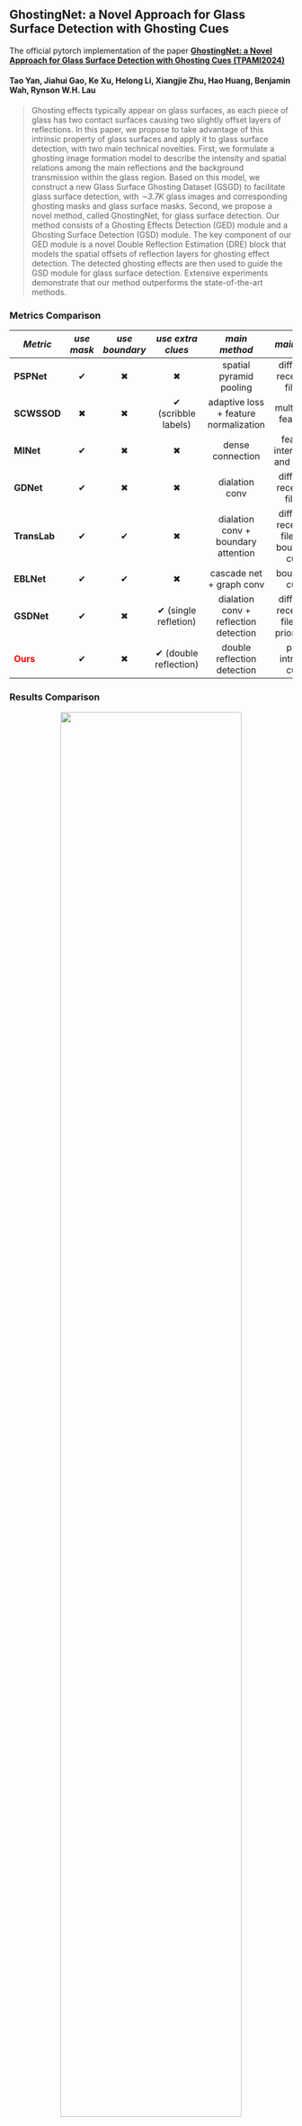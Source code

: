 ## GhostingNet: a Novel Approach for Glass Surface Detection with Ghosting Cues

The official pytorch implementation of the paper **[GhostingNet: a Novel Approach for Glass Surface Detection with Ghosting Cues (TPAMI2024)]()**

#### Tao Yan, Jiahui Gao, Ke Xu, Helong Li, Xiangjie Zhu, Hao Huang, Benjamin Wah, Rynson W.H. Lau

> Ghosting effects typically appear on glass surfaces, as each piece of glass has two contact surfaces causing two slightly offset layers of reflections. In this paper, we propose to take advantage of this intrinsic property of glass surfaces and apply it to glass surface detection, with two main technical novelties. First, we formulate a ghosting image formation model to describe the intensity and spatial relations among the main reflections and the background transmission within the glass region. Based on this model, we construct a new Glass Surface Ghosting Dataset (GSGD) to facilitate glass surface detection, with *∼*3.7*K* glass images and corresponding ghosting masks and glass surface masks. Second, we propose a novel method, called GhostingNet, for glass surface detection. Our method consists of a Ghosting Effects Detection (GED) module and a Ghosting Surface Detection (GSD) module. The key component of our GED module is a novel Double Reflection Estimation (DRE) block that models the spatial offsets of reflection layers for ghosting effect detection. The detected ghosting effects are then used to guide the GSD module for glass surface detection. Extensive experiments demonstrate that our method outperforms the state-of-the-art methods. 

### Metrics Comparison

| *Metric*                          | ***use mask*** | *use boundary* |   *use extra clues*   |             *main method*             |                *main idea*                 |
| --------------------------------- | :------------: | :------------: | :-------------------: | :-----------------------------------: | :----------------------------------------: |
| **PSPNet**                        |       ✔        |       ✖        |           ✖           |        spatial pyramid pooling        |         different receptive fileds         |
| **SCWSSOD**                       |       ✖        |       ✖        |  ✔ (scribble labels)  | adaptive loss + feature normalization |            multiscale features             |
| **MINet**                         |       ✔        |       ✖        |           ✖           |           dense connection            |       feature interaction and fusion       |
| **GDNet**                         |       ✔        |       ✖        |           ✖           |            dialation conv             |         different receptive fileds         |
| **TransLab**                      |       ✔        |       ✔        |           ✖           |  dialation conv + boundary attention  | different receptive fileds + boundary cues |
| **EBLNet**                        |       ✔        |       ✔        |           ✖           |       cascade net + graph conv        |               boundary cues                |
| **GSDNet**                        |       ✔        |       ✖        | ✔ (single refletion)  | dialation conv + reflection detection |  different receptive fileds + prior cues   |
| <font color='red'>**Ours**</font> |       ✔        |       ✖        | ✔ (double reflection) |      double reflection detection      |            prior intrinsic cues            |

### Results Comparison

<p align="center">
  <img src="https://github.com/YT3DVision/GhostingNet.utils/compare_results.jpg" style="width:80%" />
</p>

### Installation

Deformable Convolution Network(DCN) is required in this paper, if you want to run the project on Windows platform please refer to [this](./utils/_ext_solver.md).

### Code

<font color='red'>***Our code is comming soon!***</font>

### Contact

If you have any questions, please contact yan.tao@outlook.com